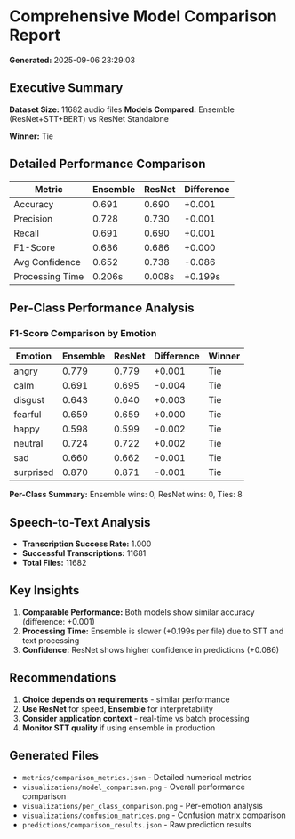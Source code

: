 # Comprehensive Model Comparison Report

**Generated:** 2025-09-06 23:29:03

## Executive Summary

**Dataset Size:** 11682 audio files
**Models Compared:** Ensemble (ResNet+STT+BERT) vs ResNet Standalone

**Winner:** Tie

## Detailed Performance Comparison

| Metric | Ensemble | ResNet | Difference |
|--------|----------|--------|-----------|
| Accuracy | 0.691 | 0.690 | +0.001 |
| Precision | 0.728 | 0.730 | -0.001 |
| Recall | 0.691 | 0.690 | +0.001 |
| F1-Score | 0.686 | 0.686 | +0.000 |
| Avg Confidence | 0.652 | 0.738 | -0.086 |
| Processing Time | 0.206s | 0.008s | +0.199s |

## Per-Class Performance Analysis

### F1-Score Comparison by Emotion

| Emotion | Ensemble | ResNet | Difference | Winner |
|---------|----------|--------|-----------|---------|
| angry | 0.779 | 0.779 | +0.001 | Tie |
| calm | 0.691 | 0.695 | -0.004 | Tie |
| disgust | 0.643 | 0.640 | +0.003 | Tie |
| fearful | 0.659 | 0.659 | +0.000 | Tie |
| happy | 0.598 | 0.599 | -0.002 | Tie |
| neutral | 0.724 | 0.722 | +0.002 | Tie |
| sad | 0.660 | 0.662 | -0.001 | Tie |
| surprised | 0.870 | 0.871 | -0.001 | Tie |

**Per-Class Summary:** Ensemble wins: 0, ResNet wins: 0, Ties: 8

## Speech-to-Text Analysis

- **Transcription Success Rate:** 1.000
- **Successful Transcriptions:** 11681
- **Total Files:** 11682

## Key Insights

1. **Comparable Performance:** Both models show similar accuracy (difference: +0.001)
2. **Processing Time:** Ensemble is slower (+0.199s per file) due to STT and text processing
3. **Confidence:** ResNet shows higher confidence in predictions (+0.086)

## Recommendations

1. **Choice depends on requirements** - similar performance
2. **Use ResNet** for speed, **Ensemble** for interpretability
3. **Consider application context** - real-time vs batch processing
4. **Monitor STT quality** if using ensemble in production

## Generated Files

- `metrics/comparison_metrics.json` - Detailed numerical metrics
- `visualizations/model_comparison.png` - Overall performance comparison
- `visualizations/per_class_comparison.png` - Per-emotion analysis
- `visualizations/confusion_matrices.png` - Confusion matrix comparison
- `predictions/comparison_results.json` - Raw prediction results

